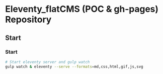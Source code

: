 # Eleventy_flatCMS (POC & gh-pages) Repository

## Start

### Start

```bash
# Start eleventy server and gulp watch 
gulp watch & eleventy --serve --formats=md,css,html,gif,js,svg

```
